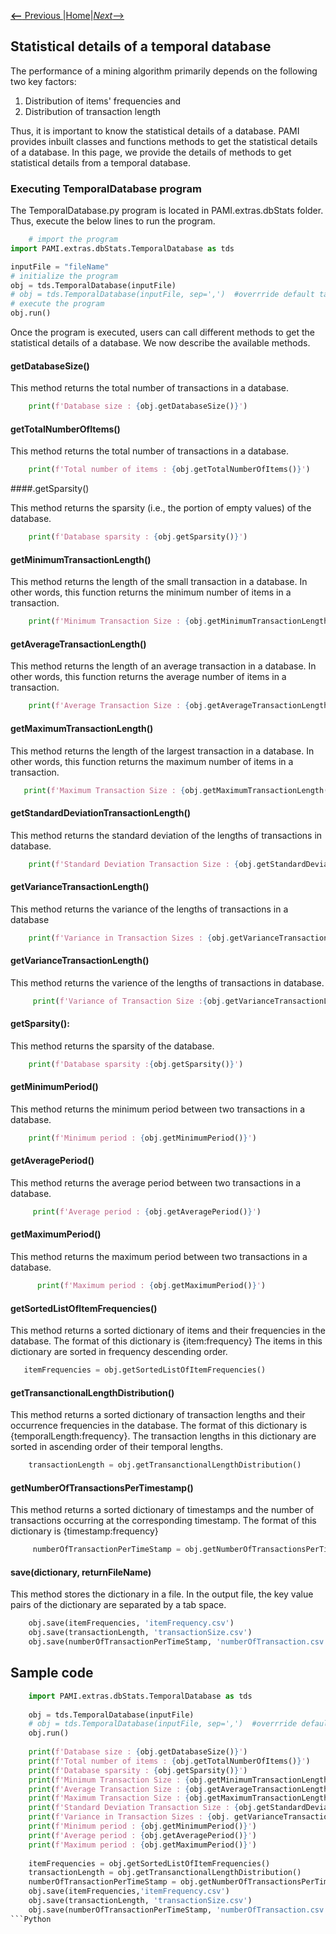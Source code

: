 [__<--__ Previous ](aboutPAMI.html)|[Home](installation.html)|[_Next_-->](organization.html)

## Statistical details of a temporal database

The performance of a mining algorithm primarily depends on the following two key factors: 
1. Distribution of items' frequencies and 
1. Distribution of transaction length

Thus, it is important to know the statistical details of a database. PAMI provides inbuilt classes and functions methods to 
get the statistical details of a database.   In this page, we provide the details of methods to get statistical details from 
a temporal database. 

### Executing TemporalDatabase program

The TemporalDatabase.py program is located in PAMI.extras.dbStats folder. Thus, execute the below lines to run the program.

```Python
    # import the program
import PAMI.extras.dbStats.TemporalDatabase as tds

inputFile = "fileName"
# initialize the program
obj = tds.TemporalDatabase(inputFile)
# obj = tds.TemporalDatabase(inputFile, sep=',')  #overrride default tab seperator
# execute the program
obj.run()
```
Once the program is executed, users can call different methods to get the statistical details of a database. We now describe the available methods.

#### getDatabaseSize()
    
   This method returns the total number of transactions in a database.  
```Python  
    print(f'Database size : {obj.getDatabaseSize()}')
```

#### getTotalNumberOfItems()

   This method returns the total number of transactions in a database.
```Python 
    print(f'Total number of items : {obj.getTotalNumberOfItems()}')
```
####.getSparsity()    

   This method returns the sparsity (i.e., the portion of empty values) of the database.
```Python   
    print(f'Database sparsity : {obj.getSparsity()}')
```
#### getMinimumTransactionLength()

   This method  returns the length of the small transaction in a database. In other words, this function returns the minimum number of items in a transaction.
```Python   
    print(f'Minimum Transaction Size : {obj.getMinimumTransactionLength()}')
```
#### getAverageTransactionLength()

   This method  returns the length of an average transaction in a database. In other words, this function returns the average number of items in a transaction.
```Python   
    print(f'Average Transaction Size : {obj.getAverageTransactionLength()}')
```   
#### getMaximumTransactionLength()
   This method returns the length of the largest transaction in a database. In other words, this function returns the maximum number of items in a transaction.

```Python
   print(f'Maximum Transaction Size : {obj.getMaximumTransactionLength()}')
```    
#### getStandardDeviationTransactionLength()
   This method returns the standard deviation of the lengths of transactions in database.
```Python
    print(f'Standard Deviation Transaction Size : {obj.getStandardDeviationTransactionLength()}')
```
#### getVarianceTransactionLength()

   This method returns the variance of the lengths of transactions in a database
```Python
    print(f'Variance in Transaction Sizes : {obj.getVarianceTransactionLength()')
```    
#### getVarianceTransactionLength()
   This method returns the varience of the lengths of transactions in database.
```Python
     print(f'Variance of Transaction Size :{obj.getVarianceTransactionLength()}')
```
#### getSparsity():
   This method returns the sparsity of the database.
```Python
    print(f'Database sparsity :{obj.getSparsity()}')
```
#### getMinimumPeriod()
   This method returns the minimum period between two transactions in a database.
```Python   
    print(f'Minimum period : {obj.getMinimumPeriod()}')
```
#### getAveragePeriod()
   This method returns the average period between two transactions in a database.
```Python    
     print(f'Average period : {obj.getAveragePeriod()}')
```     
#### getMaximumPeriod()
   This method returns the maximum period between two transactions in a database.
```Python   
      print(f'Maximum period : {obj.getMaximumPeriod()}')
```      
      
#### getSortedListOfItemFrequencies()
   This method returns a sorted dictionary of items and their frequencies in the database. The format of this dictionary is {item:frequency} 
   The items in this dictionary are sorted in frequency descending order. 
 ```Python  
    itemFrequencies = obj.getSortedListOfItemFrequencies()
```
#### getTransanctionalLengthDistribution()
   This method returns a sorted dictionary of transaction lengths and their occurrence frequencies in the database. 
   The format of this dictionary is {temporalLength:frequency}.
   The transaction lengths in this dictionary are sorted in ascending order of their temporal lengths.
```Python   
    transactionLength = obj.getTransanctionalLengthDistribution()
```
#### getNumberOfTransactionsPerTimestamp()
   This method returns a sorted dictionary of timestamps and the number of transactions occurring at the corresponding timestamp.
   The format of this dictionary is {timestamp:frequency}
```Python   
     numberOfTransactionPerTimeStamp = obj.getNumberOfTransactionsPerTimestamp()
```          
#### save(dictionary, returnFileName)
   This method stores the dictionary in a file. In the output file, the key value pairs of the dictionary are separated by a tab space. 
```Python   
    obj.save(itemFrequencies, 'itemFrequency.csv')
    obj.save(transactionLength, 'transactionSize.csv')       
    obj.save(numberOfTransactionPerTimeStamp, 'numberOfTransaction.csv')
```    
    
## Sample code 
```Python
    import PAMI.extras.dbStats.TemporalDatabase as tds
          
    obj = tds.TemporalDatabase(inputFile)
    # obj = tds.TemporalDatabase(inputFile, sep=',')  #overrride default tab seperator
    obj.run()
    
    print(f'Database size : {obj.getDatabaseSize()}')
    print(f'Total number of items : {obj.getTotalNumberOfItems()}')
    print(f'Database sparsity : {obj.getSparsity()}')
    print(f'Minimum Transaction Size : {obj.getMinimumTransactionLength()}')
    print(f'Average Transaction Size : {obj.getAverageTransactionLength()}')
    print(f'Maximum Transaction Size : {obj.getMaximumTransactionLength()}')
    print(f'Standard Deviation Transaction Size : {obj.getStandardDeviationTransactionLength()}')
    print(f'Variance in Transaction Sizes : {obj. getVarianceTransactionLength()}')
    print(f'Minimum period : {obj.getMinimumPeriod()}')
    print(f'Average period : {obj.getAveragePeriod()}')
    print(f'Maximum period : {obj.getMaximumPeriod()}')
    
    itemFrequencies = obj.getSortedListOfItemFrequencies()
    transactionLength = obj.getTransanctionalLengthDistribution()
    numberOfTransactionPerTimeStamp = obj.getNumberOfTransactionsPerTimestamp()
    obj.save(itemFrequencies,'itemFrequency.csv')
    obj.save(transactionLength, 'transactionSize.csv')
    obj.save(numberOfTransactionPerTimeStamp, 'numberOfTransaction.csv')
```Python





